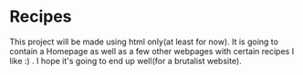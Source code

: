 # Recipes
This project will be made using html only(at least for now).
It is going to contain a Homepage as well as a few other webpages with certain recipes I like :) . I hope it's going to end up well(for a brutalist website).
